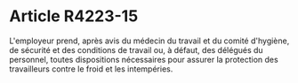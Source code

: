 # Article R4223-15

  
L'employeur prend, après avis du médecin du travail et du comité d'hygiène, de sécurité et des conditions de travail ou, à défaut, des délégués du personnel, toutes dispositions nécessaires pour assurer la protection des travailleurs contre le froid et les intempéries.
